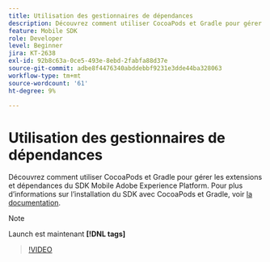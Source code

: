 ```yaml
---
title: Utilisation des gestionnaires de dépendances
description: Découvrez comment utiliser CocoaPods et Gradle pour gérer les extensions et dépendances du SDK Mobile.
feature: Mobile SDK
role: Developer
level: Beginner
jira: KT-2638
exl-id: 92b8c63a-0ce5-493e-8ebd-2fabfa88d37e
source-git-commit: adbe8f4476340abddebbf9231e3dde44ba328063
workflow-type: tm+mt
source-wordcount: '61'
ht-degree: 9%

---
```


# Utilisation des gestionnaires de dépendances

Découvrez comment utiliser CocoaPods et Gradle pour gérer les extensions et dépendances du SDK Mobile Adobe Experience Platform. Pour plus d’informations sur l’installation du SDK avec CocoaPods et Gradle, voir [la documentation](https://developer.adobe.com/client-sdks/documentation/getting-started/get-the-sdk/).

>[!NOTE]
>
> Launch est maintenant **[!DNL tags]**

>[!VIDEO](https://video.tv.adobe.com/v/26263/?quality=12&learn=on)
